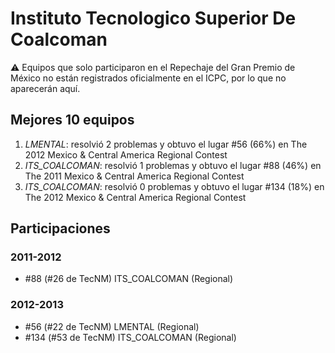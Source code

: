 # Instituto Tecnologico Superior De Coalcoman

:warning: Equipos que solo participaron en el Repechaje del Gran Premio de México no están registrados oficialmente en el ICPC, por lo que no aparecerán aquí.

## Mejores 10 equipos

1. _LMENTAL_: resolvió 2 problemas y obtuvo el lugar #56 (66%) en The 2012 Mexico & Central America Regional Contest
1. _ITS_COALCOMAN_: resolvió 1 problemas y obtuvo el lugar #88 (46%) en The 2011 Mexico & Central America Regional Contest
1. _ITS_COALCOMAN_: resolvió 0 problemas y obtuvo el lugar #134 (18%) en The 2012 Mexico & Central America Regional Contest

## Participaciones

### 2011-2012

- #88 (#26 de TecNM) ITS_COALCOMAN (Regional)

### 2012-2013

- #56 (#22 de TecNM) LMENTAL (Regional)
- #134 (#53 de TecNM) ITS_COALCOMAN (Regional)



